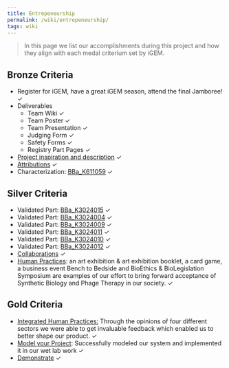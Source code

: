 ```yaml
---
title: Entrepeneurship
permalink: /wiki/entrepeneurship/
tags: wiki
---
```


> In this page we list our accomplishments during this project and how they align with each medal criterium set by iGEM.

## Bronze Criteria

-   Register for iGEM, have a great iGEM season, attend the final Jamboree! ✓
-   Deliverables
    -   Team Wiki ✓
    -   Team Poster ✓
    -   Team Presentation ✓
    -   Judging Form ✓
    -   Safety Forms ✓
    -   Registry Part Pages ✓
-   [Project inspiration and description](/wiki/description/) ✓
-   [Attributions](/wiki/attributions/) ✓
-   Characterization: [BBa_K611059](http://parts.igem.org/Part:BBa_K611059) ✓

## Silver Criteria

-   Validated Part: [BBa_K3024015](http://parts.igem.org/Part:BBa_K3024015) ✓
-   Validated Part: [BBa_K3024004](http://parts.igem.org/Part:BBa_K3024004) ✓
-   Validated Part: [BBa_K3024009](http://parts.igem.org/Part:BBa_K3024009) ✓
-   Validated Part: [BBa_K3024011](http://parts.igem.org/Part:BBa_K3024011) ✓
-   Validated Part: [BBa_K3024010](http://parts.igem.org/Part:BBa_K3024010) ✓
-   Validated Part: [BBa_K3024012](http://parts.igem.org/Part:BBa_K3024012) ✓
-   [Collaborations](/wiki/collaborations/) ✓
-   [Human Practices](/wiki/public-engagement/): an art exhibition & art exhibition booklet, a card game, a business event Bench to Bedside and BioEthics & BioLegislation Symposium are examples of our effort to bring forward acceptance of Synthetic Biology and Phage Therapy in our society. ✓

## Gold Criteria

-   [Integrated Human Practices:](/wiki/human-practices/) Through the opinions of four different sectors we were able to get invaluable feedback which enabled us to better shape our product. ✓
-   [Model your Project](/wiki/model/): Successfully modeled our system and implemented it in our wet lab work ✓
-   [Demonstrate](/wiki/demonstration/) ✓
